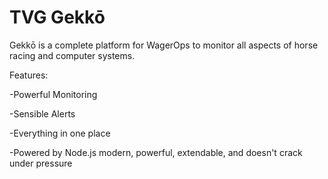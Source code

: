 # TVG Gekkō

Gekkō is a complete platform for WagerOps to monitor all aspects of horse racing and computer systems.


Features:

-Powerful Monitoring

-Sensible Alerts

-Everything in one place

-Powered by Node.js    modern, powerful, extendable, and doesn't crack under pressure
